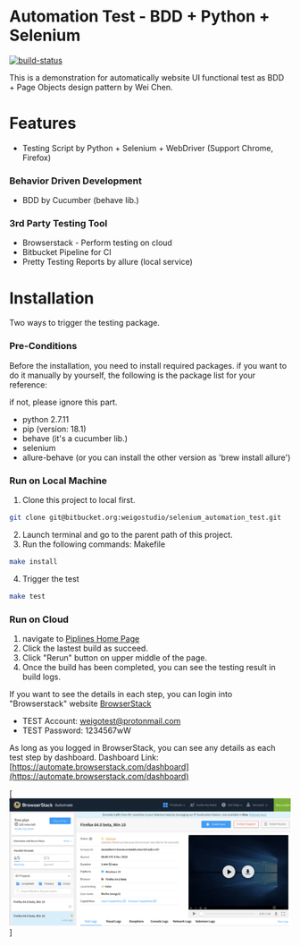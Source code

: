 # Automation Test - BDD + Python + Selenium

[![build-status](https://img.shields.io/bitbucket/pipelines/weigostudio/selenium_automation_test.svg)](https://bitbucket.org/weigostudio/selenium_automation_test/addon/pipelines/home)

This is a demonstration for automatically website UI functional test as BDD + Page Objects design pattern by Wei Chen.

# Features

  - Testing Script by Python + Selenium + WebDriver (Support Chrome, Firefox)

### Behavior Driven Development
  - BDD by Cucumber (behave lib.)

### 3rd Party Testing Tool
  - Browserstack - Perform testing on cloud
  - Bitbucket Pipeline for CI
  - Pretty Testing Reports by allure (local service)

# Installation

Two ways to trigger the testing package.

### Pre-Conditions
Before the installation, you need to install required packages.
if you want to do it manually by yourself, 
the following is the package list for your reference:

if not, please ignore this part.

- python 2.7.11
- pip (version: 18.1)
- behave (it's a cucumber lib.)
- selenium
- allure-behave (or you can install the other version as 'brew install allure')

### Run on Local Machine

1. Clone this project to local first.

```sh
git clone git@bitbucket.org:weigostudio/selenium_automation_test.git
```

2. Launch terminal and go to the parent path of this project.
3. Run the following commands:
Makefile

```sh
make install
```

4. Trigger the test
```sh
make test
```

### Run on Cloud

1. navigate to [Piplines Home Page](https://bitbucket.org/weigostudio/bdd_python_selenium_automation_test/addon/pipelines/home)
2. Click the lastest build as succeed.
3. Click "Rerun" button on upper middle of the page.
4. Once the build has been completed, you can see the testing result in build logs.

If you want to see the details in each step, you can login into "Browserstack" website
[BrowserStack](https://www.browserstack.com/automate)

- TEST Account: weigotest@protonmail.com
- TEST Password: 1234567wW


As long as you logged in BrowserStack, you can see any details as each test step by dashboard.
Dashboard Link: [https://automate.browserstack.com/dashboard](https://automate.browserstack.com/dashboard)

[![Demo Image](/demoimage.png)]
